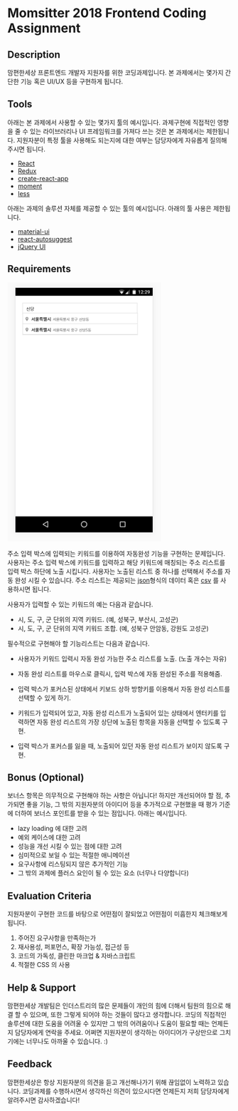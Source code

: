 # Momsitter 2018 Frontend Coding Assignment

## Description

맘편한세상 프론트엔드 개발자 지원자를 위한 코딩과제입니다. 본 과제에서는 몇가지 간단한 기능 혹은 UI/UX 등을 구현하게 됩니다.

## Tools

아래는 본 과제에서 사용할 수 있는 몇가지 툴의 예시입니다.
과제구현에 직접적인 영향을 줄 수 있는 라이브러리나 UI 프레임워크를 가져다 쓰는 것은 본 과제에서는 제한됩니다.
지원자분이 특정 툴을 사용해도 되는지에 대한 여부는 담당자에게 자유롭게 질의해주시면 됩니다.

* [React](https://reactjs.org/)
* [Redux](https://redux.js.org/)
* [create-react-app](https://github.com/facebook/create-react-app)
* [moment](https://momentjs.com/)
* [less](http://lesscss.org/)

아래는 과제의 솔루션 자체를 제공할 수 있는 툴의 예시입니다. 아래의 툴 사용은 제한됩니다.

* [material-ui](http://www.material-ui.com/#/)
* [react-autosuggest](http://react-autosuggest.js.org/)
* [jQuery UI](https://jqueryui.com/)

## Requirements

![예시](./mock-image.png)

주소 입력 박스에 입력되는 키워드를 이용하여 자동완성 기능을 구현하는 문제입니다.
사용자는 주소 입력 박스에 키워드를 입력하고 해당 키워드에 매칭되는 주소 리스트를 입력 박스
하단에 노출 시킵니다. 사용자는 노출된 리스트 중 하나를 선택해서 주소를 자동 완성 시킬 수 있습니다.
주소 리스트는 제공되는 [json](./data.json)형식의 데이터 혹은 [csv](./data.csv) 를 사용하시면 됩니다.

사용자가 입력할 수 있는 키워드의 예는 다음과 같습니다.

* 시, 도, 구, 군 단위의 지역 키워드. (예, 성북구, 부산시, 고성군)
* 시, 도, 구, 군 단위의 지역 키워드 조합. (예, 성북구 안암동, 강원도 고성군)

필수적으로 구현해야 할 기능리스트는 다음과 같습니다.

* 사용자가 키워드 입력시 자동 완성 가능한 주소 리스트를 노출. (노출 개수는 자유)

* 자동 완성 리스트를 마우스로 클릭시, 입력 박스에 자동 완성된 주소를 적용해줌.

* 입력 박스가 포커스된 상태에서 키보드 상하 방향키를 이용해서 자동 완성 리스트를 선택할 수 있게 하기.

* 키워드가 입력되어 있고, 자동 완성 리스트가 노출되어 있는 상태에서 엔터키를 입력하면 자동 완성 리스트의
가장 상단에 노출된 항목을 자동을 선택할 수 있도록 구현.

* 입력 박스가 포커스를 잃을 때, 노출되어 있던 자동 완성 리스트가 보이지 않도록 구현.

## Bonus (Optional)

보너스 항목은 의무적으로 구현해야 하는 사항은 아닙니다!
하지만 개선되어야 할 점, 추가되면 좋을 기능, 그 밖의 지원자분의 아이디어 등을 추가적으로 구현했을 때
평가 기준에 더하여 보너스 포인트를 받을 수 있는 점입니다. 아래는 예시입니다.

* lazy loading 에 대한 고려
* 예외 케이스에 대한 고려
* 성능을 개선 시킬 수 있는 점에 대한 고려
* 심미적으로 보일 수 있는 적절한 애니메이션
* 요구사항에 리스팅되지 않은 추가적인 기능
* 그 밖의 과제에 플러스 요인이 될 수 있는 요소 (너무나 다양합니다)

## Evaluation Criteria

지원자분이 구현한 코드를 바탕으로 어떤점이 잘되었고 어떤점이 미흡한지 체크해보게 됩니다.

1. 주어진 요구사항을 만족하는가
2. 재사용성, 퍼포먼스, 확장 가능성, 접근성 등
3. 코드의 가독성, 클린한 마크업 & 자바스크립트
2. 적절한 CSS 의 사용

## Help & Support

맘편한세상 개발팀은 인더스트리의 많은 문제들이 개인의 힘에 더해서 팀원의 힘으로 해결 할 수 있으며,
또한 그렇게 되어야 하는 것들이 많다고 생각합니다.
코딩의 직접적인 솔루션에 대한 도움을 어려울 수 있지만 그 밖의 어려움이나 도움이 필요할 때는 언제든지
담당자에게 연락을 주세요.
어쩌면 지원자분이 생각하는 아이디어가 구상만으로 그치기에는 너무나도 아까울 수 있습니다. :)

## Feedback

맘편한세상은 항상 지원자분의 의견을 듣고 개선해나가기 위해 끊임없이 노력하고 있습니다.
코딩과제를 수행하시면서 생각하신 의견이 있으시다면 언제든지 저희 담당자에게 알려주시면 감사하겠습니다!
